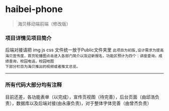 # haibei-phone
>海贝移动端前端（修改版）
### 项目详情见项目简介
后端对接请把 img js css 文件统一放于Public文件夹里
`此项目为初版,设计需求为提高海贝宣传度，首页轮播图点击进入各部门简介以及迎新报名，功能区预计为四个：讲座查询，成绩查询，校园电话，校园地图`<br>
`下部分栏目为海贝推出的视频或者推文总览。`

---
### 所有代码大部分均有注释
目前还差，各功能表单（以完成），宣传页视图（待完善），后台页面（由邱浩负责），数据库以及后端对接(由永康负责)，对于整体字体完善（由曾杰负责）
